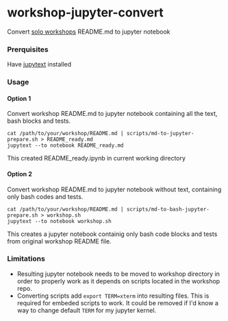 # workshop-jupyter-convert
Convert [solo workshops](https://github.com/solo-io/workshops) README.md to jupyter notebook

### Prerquisites
Have [jupytext](https://jupytext.readthedocs.io/en/latest/install.html) installed

### Usage
#### Option 1
Convert workshop README.md to jupyter notebook containing all the text, bash blocks and tests.
```
cat /path/to/your/workshop/README.md | scripts/md-to-jupyter-prepare.sh > README_ready.md
jupytext --to notebook README_ready.md
```
This created README_ready.ipynb in current working directory
#### Option 2
Convert workshop README.md to jupyter notebook without text, containing only bash codes and tests.
```
cat /path/to/your/workshop/README.md | scripts/md-to-bash-jupyter-prepare.sh > workshop.sh
jupytext --to notebook workshop.sh
```
This creates a jupyter notebook containig only bash code blocks and tests from original workshop README file.

### Limitations
- Resulting jupyter notebook needs to be moved to workshop directory in order to properly work as it depends on scripts located in the workshop repo.  
- Converting scripts add `export TERM=xterm` into resulting files. This is required for embeded scripts to work. It could be removed if I'd know a way to change default `TERM` for my jupyter kernel.
